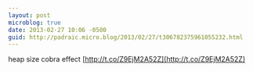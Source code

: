 ```yaml
---
layout: post
microblog: true
date: 2013-02-27 10:06 -0500
guid: http://padraic.micro.blog/2013/02/27/t306782375961055232.html
---
```

heap size cobra effect [http://t.co/Z9EjM2A52Z](http://t.co/Z9EjM2A52Z)

